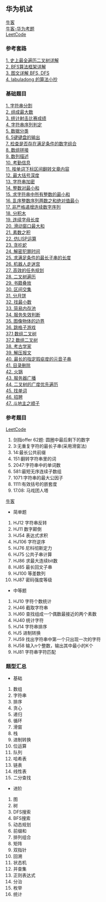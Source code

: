 ## 华为机试

[牛客](https://www.nowcoder.com/exam/oj?tab=%E7%AE%97%E6%B3%95%E7%AF%87&topicId=196&page=1) <br>
[牛客-华为考题](https://www.nowcoder.com/ta/huawei)<br>
[LeetCode](https://leetcode-cn.com/problemset/all/)<br>

### 参考套路

[1. 史上最全遍历二叉树详解](https://leetcode-cn.com/problems/binary-tree-preorder-traversal/solution/leetcodesuan-fa-xiu-lian-dong-hua-yan-shi-xbian-2/)<br>
[2. BFS算法框架详解](https://leetcode-cn.com/problems/open-the-lock/solution/wo-xie-liao-yi-tao-bfs-suan-fa-kuang-jia-jian-dao-/)<br>
[3. 图文详解 BFS, DFS](https://leetcode-cn.com/circle/article/YLb5l4/)<br>
[4. labuladong 的算法小抄](https://github.com/labuladong/fucking-algorithm)<br>

### 基础题目

[1. 字符串分割](https://leetcode-cn.com/circle/discuss/niKSMZ/) <br>
[2. 组成最大数](https://python.iitter.com/%E9%A6%96%E9%A1%B5/248622.html) <br>
[3. 统计射击比赛成绩](http://www.amoscloud.com/?p=3561) <br>
[4. 字符串序列判定](https://www.nowcoder.com/questionTerminal/5382ff24fbf34a858b15f93e2bd85307) <br>
[5. 数据分类](http://www.amoscloud.com/?p=2414) <br>
[6. 5键键盘的输出](https://blog.nowcoder.net/n/c7bb482cddb647b5965c2f55ef13f7da) <br>
[7. 检查是否存在满足条件的数字组合](http://www.amoscloud.com/?p=2825) <br>
[8. 数组拼接](https://cxybb.com/article/weixin_41398052/106045155) <br>
[9. 数列描述](https://blog.nowcoder.net/n/fc9be58c1a994072af9a77cd25cd3411) <br>
[10. 考勤信息](http://www.amoscloud.com/?p=3038) <br>
[11. 按单词下标区间翻转文章内容](https://blog.nowcoder.net/n/c157854438cc46629f0e5e33a94a4988) <br>
[12. 最大括号深度](https://blog.nowcoder.net/n/316f6f2d6b494e28a1e4ca81b0a76988) <br>
[13. 字符串加密](https://www.codeleading.com/article/89584473419/) <br>
[14. 整数对最小和](http://www.4k8k.xyz/article/u013598405/114239804#%E7%AC%AC%E4%BA%8C%E9%A2%98%C2%A0%20%E6%95%B4%E6%95%B0%E5%AF%B9%E6%9C%80%E5%B0%8F%E5%92%8C) <br>
[15. 求字符串中所有整数的最小和](https://ask.csdn.net/questions/7423645) <br>
[16. 乱序整数序列两数之和绝对值最小](http://www.amoscloud.com/?p=3257) <br>
[17. 非严格递增连续数字序列](http://www.amoscloud.com/?p=2964) <br>
[18. 分积木](https://blog.nowcoder.net/n/36e682ed2a0a455cbbfa4dc4dd24e280) <br>
[19. 连续字母长度](http://www.amoscloud.com/?p=3034) <br>
[20. 滑动窗口最大和](https://leetcode-cn.com/problems/sliding-window-maximum/) <br>
[21. 素数之积](https://icode.best/i/62685042254334) <br>
[22. 仿LISP运算](https://www.codetd.com/article/6784237) <br>
[23. 贪吃蛇](https://blog.nowcoder.net/n/42420d1a2d324c32838f7f23e4da45f3) <br>
[24. 解密犯罪时间](https://www.its203.com/article/weixin_44224529/117932485?2022-03-31) <br>
[25. 求满足条件的最长子串的长度](https://www.jianshu.com/p/edc1efd18a67) <br>
[26. 机器人走迷宫](https://blog.nowcoder.net/n/0bcd2d2047f4464bae29dedd5104c308?from=nowcoder_improve) <br>
[27. 高效的任务规划](https://leetcode-cn.com/circle/discuss/EC2mv8/view/zT3KcL/) <br>
[28. 二叉树遍历](https://www.codeleading.com/article/43985735740/) <br>
[29. 书籍叠放](https://www.codeleading.com/article/11185696007/) <br>
[30. 区间交集](https://blog.nowcoder.net/n/fd28c4bd1367426eb973a3e62e79a24e) <br>
[31. 分月饼](https://javamana.com/2021/12/20211206054724872r.html) <br>
[32. 找最小数](https://blog.nowcoder.net/n/60b56945100944cc987cefdd02db1b08) <br>
[33. 简易内存池](https://blog.51cto.com/u_15127575/3271270) <br>
[34. 服务失效判断](https://blog.nowcoder.net/n/82d7ba4e145e48e2b203b1ee63d9b153) <br>
[35. 图像物体的边界](https://leetcode-cn.com/circle/discuss/Bu1fD6/view/oIQ50T/) <br>
[36. 跳格子游戏](https://blog.nowcoder.net/n/8971e4919a324ada973297044015397e) <br>
[37.1 数组二叉树](https://www.idchg.com/info/86685/) <br>
[37.2 数组二叉树](https://blog.nowcoder.net/n/b3f4a031eea2422c9c42e0f71dc6e161) <br>
[38. 考古学家](https://blog.nowcoder.net/n/9876a8a7bf104ec7ab88c350f268b8de) <br>
[39. 解压报文](https://www.codeleading.com/article/50015743571/) <br>
[40. 最长的指定瑕疵度的元音子串](https://www.icode9.com/content-1-1259108.html) <br>
[41. 目录删除](https://www.cnblogs.com/skyshi/p/15969831.html) <br>
[42. 火锅](https://cdmana.com/2022/03/202203260546548598.html) <br>
[43. 服务器广播](https://www.codeleading.com/article/14505696344/) <br>
[44. 二叉树的广度优先遍历](https://www.cnblogs.com/gcter/p/15469584.html) <br>
[45. 找单词](https://blog.nowcoder.net/n/581f8f196a8a4f98a0a05334daa4b6b1?from=nowcoder_improve) <br>
[46. 招聘](http://www.noobyard.com/article/p-vvnvrixx-px.html) <br>
[47. 斗地主之顺子](https://blog.nowcoder.net/n/d2039c7bb5d74c7da969f731f036d700) <br>

### 参考题目

[LeetCode](https://leetcode-cn.com)<br>

1. 剑指offer 62题: 圆圈中最后剩下的数字
2. 3:无重复字符的最长子串(采用滑窗法)
3. 14:最长公共前缀
4. 151:翻转字符串里的词
5. 2047:字符串中的单词数
6. 581:最短无序连续子数组
7. 1071:字符串的最大公因子
8. 1111:有效括号的嵌套度
9. 17.08: 马戏团人塔 <br>

[牛客](https://www.nowcoder.com/ta/huawei)<br>

- 简单题

1. HJ12 字符串反转
2. HJ11 数字颠倒
3. HJ54 表达式求积
4. HJ106 字符逆序
5. HJ76 尼科彻斯定力
6. HJ75 公共子串计算
7. HJ86 求最大连续bit数
8. HJ85 最长回文子串
9. HJ100 等差数列
10. HJ87 密码强度等级

- 中等题

1. HJ10 字符个数统计
2. HJ46 截取字符串
3. HJ60 查找组成一个偶数最接近的两个素数
4. HJ40 统计字符
5. HJ14 字符串排序
6. HJ5 进制转换
7. HJ59 找出字符串中第一个只出现一次的字符
8. HJ58 输入n个整数，输出其中最小的K个
9. HJ81 字符串字符匹配 <br>

### 题型汇总
- 基础

1. 数组
2. 字符串
3. 排序
4. 贪心
5. 递归
6. 循环
7. 滑窗
8. 栈
9. 进制转换
10. 位运算
11. 队列
12. 哈希表
13. 链表
14. 线性表
15. 二分查找

- 进阶

1. 图
2. 树
3. DFS搜索
4. BFS搜索
5. 动态规划
6. 前缀和
7. 排列组合
8. 矩阵
9. 双指针
10. 回溯
11. 状态机
12. 并查集
13. 正则表达式
14. 分治
15. 枚举
16. 统计